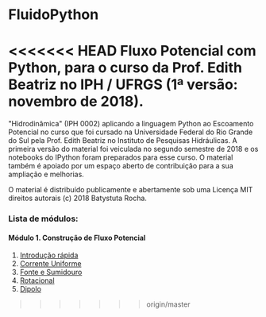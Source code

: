 # FluidoPython
<<<<<<< HEAD
Fluxo Potencial com Python, para o curso da Prof. Edith Beatriz no IPH / UFRGS (1ª versão: novembro de 2018).
=======

"Hidrodinâmica" (IPH 0002) aplicando a linguagem Python ao Escoamento Potencial no curso que foi cursado na
Universidade Federal do Rio Grande do Sul pela Prof. Edith Beatriz no Instituto de Pesquisas Hidráulicas.
A primeira versão do material foi veiculada no segundo semestre de 2018 e os notebooks do IPython foram preparados para esse curso.
O material também é apoiado por um espaço aberto de contribuição para a sua ampliação e melhorias.

O material é distribuído publicamente e abertamente sob uma Licença MIT direitos autorais (c) 2018 Batystuta Rocha.

### Lista de módulos:

#### Módulo 1. Construção de Fluxo Potencial

1. [Introdução rápida]()
2. [Corrente Uniforme]()
3. [Fonte e Sumidouro]()
4. [Rotacional]()
5. [Dipolo]()
>>>>>>> origin/master
